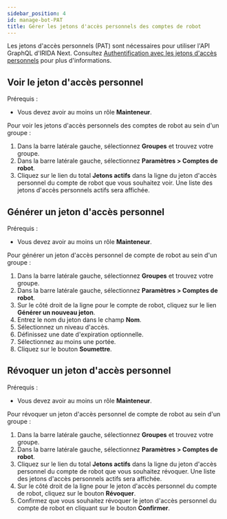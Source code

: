 ```yaml
---
sidebar_position: 4
id: manage-bot-PAT
title: Gérer les jetons d'accès personnels des comptes de robot
---
```


Les jetons d'accès personnels (PAT) sont nécessaires pour utiliser l'API GraphQL d'IRIDA Next. Consultez [Authentification avec les jetons d'accès personnels](/docs/extend/graphql#authentication-with-personal-access-tokens) pour plus d'informations.

## Voir le jeton d'accès personnel

Prérequis :

- Vous devez avoir au moins un rôle **Mainteneur**.

Pour voir les jetons d'accès personnels des comptes de robot au sein d'un groupe :

1. Dans la barre latérale gauche, sélectionnez **Groupes** et trouvez votre groupe.
2. Dans la barre latérale gauche, sélectionnez **Paramètres > Comptes de robot**.
3. Cliquez sur le lien du total **Jetons actifs** dans la ligne du jeton d'accès personnel du compte de robot que vous souhaitez voir. Une liste des jetons d'accès personnels actifs sera affichée.

## Générer un jeton d'accès personnel

Prérequis :

- Vous devez avoir au moins un rôle **Mainteneur**.

Pour générer un jeton d'accès personnel de compte de robot au sein d'un groupe :

1. Dans la barre latérale gauche, sélectionnez **Groupes** et trouvez votre groupe.
2. Dans la barre latérale gauche, sélectionnez **Paramètres > Comptes de robot**.
3. Sur le côté droit de la ligne pour le compte de robot, cliquez sur le lien **Générer un nouveau jeton**.
4. Entrez le nom du jeton dans le champ **Nom**.
5. Sélectionnez un niveau d'accès.
6. Définissez une date d'expiration optionnelle.
7. Sélectionnez au moins une portée.
8. Cliquez sur le bouton **Soumettre**.

## Révoquer un jeton d'accès personnel

Prérequis :

- Vous devez avoir au moins un rôle **Mainteneur**.

Pour révoquer un jeton d'accès personnel de compte de robot au sein d'un groupe :

1. Dans la barre latérale gauche, sélectionnez **Groupes** et trouvez votre groupe.
2. Dans la barre latérale gauche, sélectionnez **Paramètres > Comptes de robot**.
3. Cliquez sur le lien du total **Jetons actifs** dans la ligne du jeton d'accès personnel du compte de robot que vous souhaitez révoquer. Une liste des jetons d'accès personnels actifs sera affichée.
4. Sur le côté droit de la ligne pour le jeton d'accès personnel du compte de robot, cliquez sur le bouton **Révoquer**.
5. Confirmez que vous souhaitez révoquer le jeton d'accès personnel du compte de robot en cliquant sur le bouton **Confirmer**.
